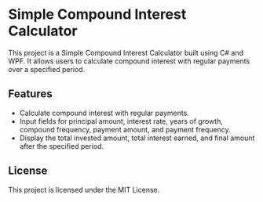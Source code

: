 # Simple Compound Interest Calculator

This project is a Simple Compound Interest Calculator built using C# and WPF. It allows users to calculate compound interest with regular payments over a specified period.

## Features

- Calculate compound interest with regular payments.
- Input fields for principal amount, interest rate, years of growth, compound frequency, payment amount, and payment frequency.
- Display the total invested amount, total interest earned, and final amount after the specified period.

## License

This project is licensed under the MIT License.